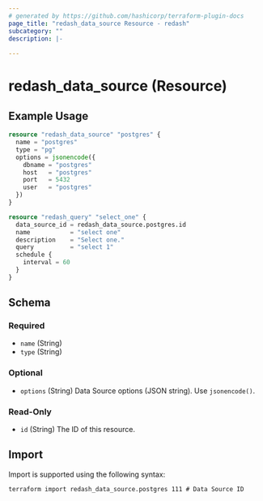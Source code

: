 ```yaml
---
# generated by https://github.com/hashicorp/terraform-plugin-docs
page_title: "redash_data_source Resource - redash"
subcategory: ""
description: |-
  
---
```


# redash_data_source (Resource)



## Example Usage

```terraform
resource "redash_data_source" "postgres" {
  name = "postgres"
  type = "pg"
  options = jsonencode({
    dbname = "postgres"
    host   = "postgres"
    port   = 5432
    user   = "postgres"
  })
}

resource "redash_query" "select_one" {
  data_source_id = redash_data_source.postgres.id
  name           = "select one"
  description    = "Select one."
  query          = "select 1"
  schedule {
    interval = 60
  }
}
```

<!-- schema generated by tfplugindocs -->
## Schema

### Required

- `name` (String)
- `type` (String)

### Optional

- `options` (String) Data Source options (JSON string). Use `jsonencode()`.

### Read-Only

- `id` (String) The ID of this resource.

## Import

Import is supported using the following syntax:

```shell
terraform import redash_data_source.postgres 111 # Data Source ID
```
